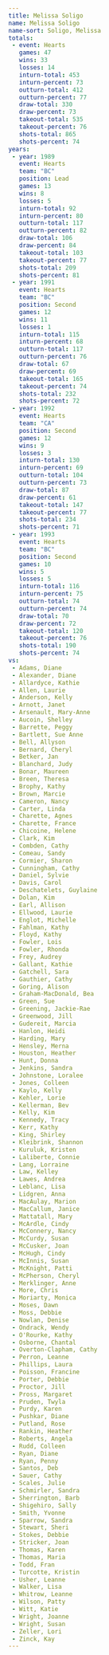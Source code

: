 ```yaml
---
title: Melissa Soligo
name: Melissa Soligo
name-sort: Soligo, Melissa
totals:
 - event: Hearts
   games: 47
   wins: 33
   losses: 14
   inturn-total: 453
   inturn-percent: 73
   outturn-total: 412
   outturn-percent: 77
   draw-total: 330
   draw-percent: 73
   takeout-total: 535
   takeout-percent: 76
   shots-total: 865
   shots-percent: 74
years:
 - year: 1989
   event: Hearts
   team: "BC"
   position: Lead
   games: 13
   wins: 8
   losses: 5
   inturn-total: 92
   inturn-percent: 80
   outturn-total: 117
   outturn-percent: 82
   draw-total: 106
   draw-percent: 84
   takeout-total: 103
   takeout-percent: 77
   shots-total: 209
   shots-percent: 81
 - year: 1991
   event: Hearts
   team: "BC"
   position: Second
   games: 12
   wins: 11
   losses: 1
   inturn-total: 115
   inturn-percent: 68
   outturn-total: 117
   outturn-percent: 76
   draw-total: 67
   draw-percent: 69
   takeout-total: 165
   takeout-percent: 74
   shots-total: 232
   shots-percent: 72
 - year: 1992
   event: Hearts
   team: "CA"
   position: Second
   games: 12
   wins: 9
   losses: 3
   inturn-total: 130
   inturn-percent: 69
   outturn-total: 104
   outturn-percent: 73
   draw-total: 87
   draw-percent: 61
   takeout-total: 147
   takeout-percent: 77
   shots-total: 234
   shots-percent: 71
 - year: 1993
   event: Hearts
   team: "BC"
   position: Second
   games: 10
   wins: 5
   losses: 5
   inturn-total: 116
   inturn-percent: 75
   outturn-total: 74
   outturn-percent: 74
   draw-total: 70
   draw-percent: 72
   takeout-total: 120
   takeout-percent: 76
   shots-total: 190
   shots-percent: 74
vs:
 - Adams, Diane
 - Alexander, Diane
 - Allardyce, Kathie
 - Allen, Laurie
 - Anderson, Kelly
 - Arnott, Janet
 - Arsenault, Mary-Anne
 - Aucoin, Shelley
 - Barrette, Peggy
 - Bartlett, Sue Anne
 - Bell, Allyson
 - Bernard, Cheryl
 - Betker, Jan
 - Blanchard, Judy
 - Bonar, Maureen
 - Breen, Theresa
 - Brophy, Kathy
 - Brown, Marcie
 - Cameron, Nancy
 - Carter, Linda
 - Charette, Agnes
 - Charette, France
 - Chicoine, Helene
 - Clark, Kim
 - Combden, Cathy
 - Comeau, Sandy
 - Cormier, Sharon
 - Cunningham, Cathy
 - Daniel, Sylvie
 - Davis, Carol
 - Deschatelets, Guylaine
 - Dolan, Kim
 - Earl, Allison
 - Ellwood, Laurie
 - Englot, Michelle
 - Fahlman, Kathy
 - Floyd, Kathy
 - Fowler, Lois
 - Fowler, Rhonda
 - Frey, Audrey
 - Gallant, Kathie
 - Gatchell, Sara
 - Gauthier, Cathy
 - Goring, Alison
 - Graham-MacDonald, Bea
 - Green, Sue
 - Greening, Jackie-Rae
 - Greenwood, Jill
 - Gudereit, Marcia
 - Hanlon, Heidi
 - Harding, Mary
 - Hensley, Merna
 - Houston, Heather
 - Hunt, Donna
 - Jenkins, Sandra
 - Johnstone, Loralee
 - Jones, Colleen
 - Kaylo, Kelly
 - Kehler, Lorie
 - Kellerman, Bev
 - Kelly, Kim
 - Kennedy, Tracy
 - Kerr, Kathy
 - King, Shirley
 - Kleibrink, Shannon
 - Kuruluk, Kristen
 - Laliberte, Connie
 - Lang, Lorraine
 - Law, Kelley
 - Lawes, Andrea
 - Leblanc, Lisa
 - Lidgren, Anna
 - MacAulay, Marion
 - MacCallum, Janice
 - Mattatall, Mary
 - McArdle, Cindy
 - McConnery, Nancy
 - McCurdy, Susan
 - McCusker, Joan
 - McHugh, Cindy
 - McInnis, Susan
 - McKnight, Patti
 - McPherson, Cheryl
 - Merklinger, Anne
 - More, Chris
 - Moriarty, Monica
 - Moses, Dawn
 - Moss, Debbie
 - Nowlan, Denise
 - Ondrack, Wendy
 - O'Rourke, Kathy
 - Osborne, Chantal
 - Overton-Clapham, Cathy
 - Perron, Leanne
 - Phillips, Laura
 - Poisson, Francine
 - Porter, Debbie
 - Proctor, Jill
 - Pross, Margaret
 - Pruden, Twyla
 - Purdy, Karen
 - Pushkar, Diane
 - Putland, Rose
 - Rankin, Heather
 - Roberts, Angela
 - Rudd, Colleen
 - Ryan, Diane
 - Ryan, Penny
 - Santos, Deb
 - Sauer, Cathy
 - Scales, Julie
 - Schmirler, Sandra
 - Sherrington, Barb
 - Shigehiro, Sally
 - Smith, Yvonne
 - Sparrow, Sandra
 - Stewart, Sheri
 - Stokes, Debbie
 - Stricker, Joan
 - Thomas, Karen
 - Thomas, Maria
 - Todd, Fran
 - Turcotte, Kristin
 - Usher, Leanne
 - Walker, Lisa
 - Whitrow, Leanne
 - Wilson, Patty
 - Witt, Katie
 - Wright, Joanne
 - Wright, Susan
 - Zeller, Lori
 - Zinck, Kay
---
```


